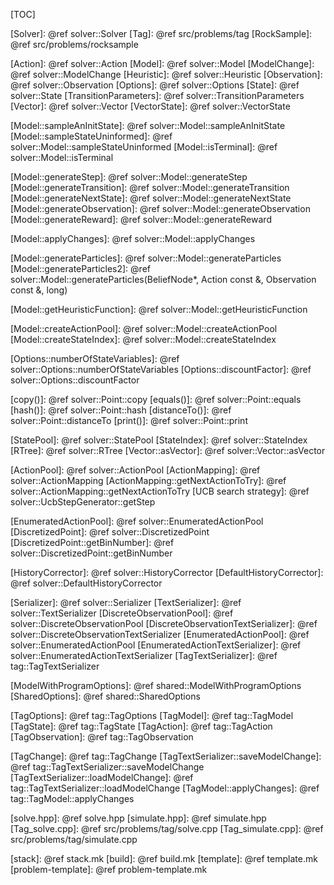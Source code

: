 [TOC]

[Solver]: @ref solver::Solver
[Tag]: @ref src/problems/tag
[RockSample]: @ref src/problems/rocksample

[Action]: @ref solver::Action
[Model]: @ref solver::Model
[ModelChange]: @ref solver::ModelChange
[Heuristic]: @ref solver::Heuristic
[Observation]: @ref solver::Observation
[Options]: @ref solver::Options
[State]: @ref solver::State
[TransitionParameters]: @ref solver::TransitionParameters
[Vector]: @ref solver::Vector
[VectorState]: @ref solver::VectorState


[Model::sampleAnInitState]: @ref solver::Model::sampleAnInitState
[Model::sampleStateUninformed]: @ref solver::Model::sampleStateUninformed
[Model::isTerminal]: @ref solver::Model::isTerminal

[Model::generateStep]: @ref solver::Model::generateStep
[Model::generateTransition]: @ref solver::Model::generateTransition
[Model::generateNextState]: @ref solver::Model::generateNextState
[Model::generateObservation]: @ref solver::Model::generateObservation
[Model::generateReward]: @ref solver::Model::generateReward

[Model::applyChanges]: @ref solver::Model::applyChanges

[Model::generateParticles]: @ref solver::Model::generateParticles
[Model::generateParticles2]: @ref solver::Model::generateParticles(BeliefNode*, Action const &, Observation const &, long)

[Model::getHeuristicFunction]: @ref solver::Model::getHeuristicFunction

[Model::createActionPool]: @ref solver::Model::createActionPool
[Model::createStateIndex]: @ref solver::Model::createStateIndex

[Options::numberOfStateVariables]: @ref solver::Options::numberOfStateVariables
[Options::discountFactor]: @ref solver::Options::discountFactor


[copy()]: @ref solver::Point::copy
[equals()]: @ref solver::Point::equals
[hash()]: @ref solver::Point::hash
[distanceTo()]: @ref solver::Point::distanceTo
[print()]: @ref solver::Point::print


[StatePool]: @ref solver::StatePool
[StateIndex]: @ref solver::StateIndex
[RTree]: @ref solver::RTree
[Vector::asVector]: @ref solver::Vector::asVector

[ActionPool]: @ref solver::ActionPool
[ActionMapping]: @ref solver::ActionMapping
[ActionMapping::getNextActionToTry]: @ref solver::ActionMapping::getNextActionToTry
[UCB search strategy]: @ref solver::UcbStepGenerator::getStep

[EnumeratedActionPool]: @ref solver::EnumeratedActionPool
[DiscretizedPoint]: @ref solver::DiscretizedPoint
[DiscretizedPoint::getBinNumber]: @ref solver::DiscretizedPoint::getBinNumber

[HistoryCorrector]: @ref solver::HistoryCorrector
[DefaultHistoryCorrector]: @ref solver::DefaultHistoryCorrector

[Serializer]: @ref solver::Serializer
[TextSerializer]: @ref solver::TextSerializer
[DiscreteObservationPool]: @ref solver::DiscreteObservationPool
[DiscreteObservationTextSerializer]: @ref solver::DiscreteObservationTextSerializer
[EnumeratedActionPool]: @ref solver::EnumeratedActionPool
[EnumeratedActionTextSerializer]: @ref solver::EnumeratedActionTextSerializer
[TagTextSerializer]: @ref tag::TagTextSerializer


[ModelWithProgramOptions]: @ref shared::ModelWithProgramOptions
[SharedOptions]: @ref shared::SharedOptions


[Tag_config]: ../src/problems/tag/tests/default.cfg
[TagOptions]: @ref tag::TagOptions
[TagModel]: @ref tag::TagModel
[TagState]: @ref tag::TagState
[TagAction]: @ref tag::TagAction
[TagObservation]: @ref tag::TagObservation

[TagChange]: @ref tag::TagChange
[TagTextSerializer::saveModelChange]: @ref tag::TagTextSerializer::saveModelChange
[TagTextSerializer::loadModelChange]: @ref tag::TagTextSerializer::loadModelChange
[TagModel::applyChanges]: @ref tag::TagModel::applyChanges

[solve.hpp]: @ref solve.hpp
[simulate.hpp]: @ref simulate.hpp
[Tag_solve.cpp]: @ref src/problems/tag/solve.cpp
[Tag_simulate.cpp]: @ref src/problems/tag/simulate.cpp


[Build README]: docs/generated/BUILD.md
[Makefile]: ../Makefile


[stack]: @ref stack.mk
[build]: @ref build.mk
[template]: @ref template.mk
[problem-template]: @ref problem-template.mk

[Makefile]: ../Makefile
[Makefile_src]: ../src/Makefile
[Makefile_solver]: ../src/solver/Makefile

